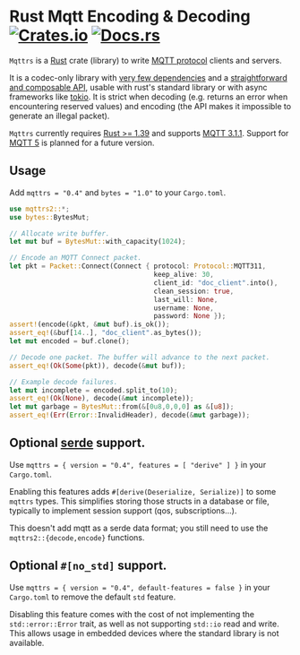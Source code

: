 # Rust Mqtt Encoding & Decoding  [![Crates.io](https://img.shields.io/crates/l/mqttrs)](LICENSE) [![Docs.rs](https://docs.rs/mqttrs/badge.svg)](https://docs.rs/mqttrs/*/mqttrs/)

`Mqttrs` is a [Rust](https://www.rust-lang.org/) crate (library) to write [MQTT
protocol](https://mqtt.org/) clients and servers.

It is a codec-only library with [very few dependencies](Cargo.toml) and a [straightforward and
composable API](https://docs.rs/mqttrs/*/mqttrs/), usable with rust's standard library or with async
frameworks like [tokio](https://tokio.rs/). It is strict when decoding (e.g. returns an error when
encountering reserved values) and encoding (the API makes it impossible to generate an illegal
packet).

`Mqttrs` currently requires [Rust >= 1.39](https://www.rust-lang.org/learn/get-started) and supports
[MQTT 3.1.1](http://docs.oasis-open.org/mqtt/mqtt/v3.1.1/os/mqtt-v3.1.1-os.html). Support for [MQTT
5](https://docs.oasis-open.org/mqtt/mqtt/v5.0/os/mqtt-v5.0-os.html) is planned for a future version.


## Usage

Add `mqttrs = "0.4"` and `bytes = "1.0"` to your `Cargo.toml`.

```rust
use mqttrs2::*;
use bytes::BytesMut;

// Allocate write buffer.
let mut buf = BytesMut::with_capacity(1024);

// Encode an MQTT Connect packet.
let pkt = Packet::Connect(Connect { protocol: Protocol::MQTT311,
                                    keep_alive: 30,
                                    client_id: "doc_client".into(),
                                    clean_session: true,
                                    last_will: None,
                                    username: None,
                                    password: None });
assert!(encode(&pkt, &mut buf).is_ok());
assert_eq!(&buf[14..], "doc_client".as_bytes());
let mut encoded = buf.clone();

// Decode one packet. The buffer will advance to the next packet.
assert_eq!(Ok(Some(pkt)), decode(&mut buf));

// Example decode failures.
let mut incomplete = encoded.split_to(10);
assert_eq!(Ok(None), decode(&mut incomplete));
let mut garbage = BytesMut::from(&[0u8,0,0,0] as &[u8]);
assert_eq!(Err(Error::InvalidHeader), decode(&mut garbage));
```

## Optional [serde](https://serde.rs/) support.

Use  `mqttrs = { version = "0.4", features = [ "derive" ] }` in your `Cargo.toml`.

Enabling this features adds `#[derive(Deserialize, Serialize)]` to some `mqttrs` types. This
simplifies storing those structs in a database or file, typically to implement session support (qos,
subscriptions...).

This doesn't add mqtt as a serde data format; you still need to use the `mqttrs2::{decode,encode}`
functions.

## Optional `#[no_std]` support.

Use `mqttrs = { version = "0.4", default-features = false }` in your `Cargo.toml` to remove the
default `std` feature.

Disabling this feature comes with the cost of not implementing the `std::error::Error` trait,
as well as not supporting `std::io` read and write. This allows usage in embedded devices
where the standard library is not available.
